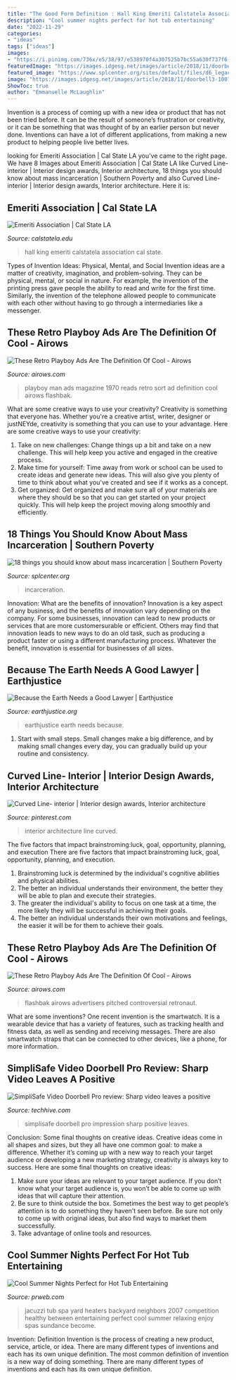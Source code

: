 ```yaml
---
title: "The Good Form Definition : Hall King Emeriti Calstatela Association Cal State"
description: "Cool summer nights perfect for hot tub entertaining"
date: "2022-11-29"
categories:
- "ideas"
tags: ["ideas"]
images:
- "https://i.pinimg.com/736x/e5/38/97/e538970f4a307525b7bc55a630f737f6--interior-design-offices-interior-architecture.jpg"
featuredImage: "https://images.idgesg.net/images/article/2018/11/doorbell3-100779638-large.jpg"
featured_image: "https://www.splcenter.org/sites/default/files/d6_legacy_files/incarceration_slideshow16.png"
image: "https://images.idgesg.net/images/article/2018/11/doorbell3-100779638-large.jpg"
ShowToc: true
author: "Emmanuelle McLaughlin"
---
```



Invention is a process of coming up with a new idea or product that has not been tried before. It can be the result of someone’s frustration or creativity, or it can be something that was thought of by an earlier person but never done. Inventions can have a lot of different applications, from making a new product to helping people live better lives.

	

		
looking for Emeriti Association | Cal State LA you've came to the right page. We have 8 Images about Emeriti Association | Cal State LA like Curved Line- interior | Interior design awards, Interior architecture, 18 things you should know about mass incarceration | Southern Poverty and also Curved Line- interior | Interior design awards, Interior architecture. Here it is:
		
    
## Emeriti Association | Cal State LA

<img loading=lazy src="http://www.calstatela.edu/sites/default/files/styles/slideshow_large/public/images/slides/112.1_king_hall_.jpg?itok=vQqTDKrD" onerror="this.onerror=null;this.src='https://tse2.mm.bing.net/th?id=OIP.4Ehx_fptvhpShTGa0s9qxAHaDQ&amp;pid=15.1';" alt="Emeriti Association | Cal State LA">

_Source: calstatela.edu_

>hall king emeriti calstatela association cal state. 

	

Types of Invention Ideas: Physical, Mental, and Social
Invention ideas are a matter of creativity, imagination, and problem-solving. They can be physical, mental, or social in nature. For example, the invention of the printing press gave people the ability to read and write for the first time. Similarly, the invention of the telephone allowed people to communicate with each other without having to go through a intermediaries like a messenger.

    
## These Retro Playboy Ads Are The Definition Of Cool - Airows

<img loading=lazy src="https://airows.com/.image/t_share/MTI5MDAyNTc0MTYxNDMwNTM4/o6ubhxa.jpg" onerror="this.onerror=null;this.src='https://tse2.mm.bing.net/th?id=OIP.tCUtQUYTogzq3eKQPhWxJwHaK3&amp;pid=15.1';" alt="These Retro Playboy Ads Are The Definition Of Cool - Airows">

_Source: airows.com_

>playboy man ads magazine 1970 reads retro sort ad definition cool airows flashbak. 

	

What are some creative ways to use your creativity?
Creativity is something that everyone has. Whether you're a creative artist, writer, designer or justNEYde, creativity is something that you can use to your advantage. Here are some creative ways to use your creativity: 
1. Take on new challenges: Change things up a bit and take on a new challenge. This will help keep you active and engaged in the creative process. 
2. Make time for yourself: Time away from work or school can be used to create ideas and generate new ideas. This will also give you plenty of time to think about what you've created and see if it works as a concept. 
3. Get organized: Get organized and make sure all of your materials are where they should be so that you can get started on your project quickly. This will help keep the project moving along smoothly and efficiently. 

    
## 18 Things You Should Know About Mass Incarceration | Southern Poverty

<img loading=lazy src="https://www.splcenter.org/sites/default/files/d6_legacy_files/incarceration_slideshow16.png" onerror="this.onerror=null;this.src='https://tse2.mm.bing.net/th?id=OIP.EBcJmveK-cc2jAawnBB1oAHaGN&amp;pid=15.1';" alt="18 things you should know about mass incarceration | Southern Poverty">

_Source: splcenter.org_

>incarceration. 

	

Innovation: What are the benefits of innovation?
Innovation is a key aspect of any business, and the benefits of innovation vary depending on the company. For some businesses, innovation can lead to new products or services that are more customersurable or efficient. Others may find that innovation leads to new ways to do an old task, such as producing a product faster or using a different manufacturing process. Whatever the benefit, innovation is essential for businesses of all sizes.

    
## Because The Earth Needs A Good Lawyer | Earthjustice

<img loading=lazy src="http://earthjustice.org/sites/default/files/feature/2017/yir/earthjustice-eoy-1200.jpg" onerror="this.onerror=null;this.src='https://tse3.mm.bing.net/th?id=OIP.D6CmxJMEsAGwF4wZlLtjLQHaD0&amp;pid=15.1';" alt="Because the Earth Needs a Good Lawyer | Earthjustice">

_Source: earthjustice.org_

>earthjustice earth needs because. 

	

1. Start with small steps. Small changes make a big difference, and by making small changes every day, you can gradually build up your routine and consistency.

    
## Curved Line- Interior | Interior Design Awards, Interior Architecture

<img loading=lazy src="https://i.pinimg.com/736x/e5/38/97/e538970f4a307525b7bc55a630f737f6--interior-design-offices-interior-architecture.jpg" onerror="this.onerror=null;this.src='https://tse2.mm.bing.net/th?id=OIP.2yyA58gfW1fswu7Dd0sw3gHaLG&amp;pid=15.1';" alt="Curved Line- interior | Interior design awards, Interior architecture">

_Source: pinterest.com_

>interior architecture line curved. 

	

The five factors that impact brainstroming:luck, goal, opportunity, planning, and execution
There are five factors that impact brainstroming luck, goal, opportunity, planning, and execution. 
1. Brainstroming luck is determined by the individual's cognitive abilities and physical abilities. 
2. The better an individual understands their environment, the better they will be able to plan and execute their strategies. 
3. The greater the individual's ability to focus on one task at a time, the more likely they will be successful in achieving their goals. 
4. The better an individual understands their own motivations and feelings, the easier it will be for them to achieve their goals. 

    
## These Retro Playboy Ads Are The Definition Of Cool - Airows

<img loading=lazy src="https://airows.com/.image/c_limit%2Ccs_srgb%2Cfl_progressive%2Cq_auto:good%2Cw_700/MTI5MDAyNTY2MTA4MzY2ODU4/unknown-7.jpg" onerror="this.onerror=null;this.src='https://tse3.mm.bing.net/th?id=OIP.3IOqNQxq-DdI0svGwkunWQHaKK&amp;pid=15.1';" alt="These Retro Playboy Ads Are The Definition Of Cool - Airows">

_Source: airows.com_

>flashbak airows advertisers pitched controversial retronaut. 

	

What are some inventions?
One recent invention is the smartwatch. It is a wearable device that has a variety of features, such as tracking health and fitness data, as well as sending and receiving messages. There are also smartwatch straps that can be connected to other devices, like a phone, for more information.

    
## SimpliSafe Video Doorbell Pro Review: Sharp Video Leaves A Positive

<img loading=lazy src="https://images.idgesg.net/images/article/2018/11/doorbell3-100779638-large.jpg" onerror="this.onerror=null;this.src='https://tse1.mm.bing.net/th?id=OIP.1TkNnjSDSrkREqUspX89gQHaE8&amp;pid=15.1';" alt="SimpliSafe Video Doorbell Pro review: Sharp video leaves a positive">

_Source: techhive.com_

>simplisafe doorbell pro impression sharp positive leaves. 

	

Conclusion: Some final thoughts on creative ideas.
Creative ideas come in all shapes and sizes, but they all have one common goal: to make a difference. Whether it’s coming up with a new way to reach your target audience or developing a new marketing strategy, creativity is always key to success. Here are some final thoughts on creative ideas: 
1. Make sure your ideas are relevant to your target audience. If you don’t know what your target audience is, you won’t be able to come up with ideas that will capture their attention. 
2. Be sure to think outside the box. Sometimes the best way to get people’s attention is to do something they haven’t seen before. Be sure not only to come up with original ideas, but also find ways to market them successfully. 
3. Take advantage of online tools and resources.

    
## Cool Summer Nights Perfect For Hot Tub Entertaining

<img loading=lazy src="https://ww1.prweb.com/prfiles/2007/06/11/532663/JacuzziJ3001536511.JPG" onerror="this.onerror=null;this.src='https://tse3.mm.bing.net/th?id=OIP.UBzt0ww0xv66c_b4bx8RogHaE6&amp;pid=15.1';" alt="Cool Summer Nights Perfect for Hot Tub Entertaining">

_Source: prweb.com_

>jacuzzi tub spa yard heaters backyard neighbors 2007 competition healthy between entertaining perfect cool summer relaxing enjoy spas sundance become. 

	

Invention: Definition
Invention is the process of creating a new product, service, article, or idea. There are many different types of inventions and each has its own unique definition. The most common definition of invention is a new way of doing something. There are many different types of inventions and each has its own unique definition.

